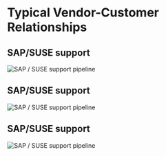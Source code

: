 <!-- .slide: data-state="section-break" id="typical-v-c-relationships" data-timing="5" -->
# Typical Vendor-Customer Relationships


<!-- .slide: data-state="normal" id="SAP-support-pipeline" class="diagram-only" data-timing="120" -->
## SAP/SUSE support

<div class="diagrams">
    <img class="services" data-src="images/suse_sap_workflow_1.svg"
         alt="SAP / SUSE support pipeline" />
</div>


<!-- .slide: data-state="normal" id="SAP-support-pipeline2" class="diagram-only" data-timing="120" -->
## SAP/SUSE support

<div class="diagrams">
    <img class="services" data-src="images/suse_sap_workflow_2.svg"
         alt="SAP / SUSE support pipeline" />
</div>



<!-- .slide: data-state="normal" id="SAP-support-pipeline3" class="diagram-only" data-timing="120" -->
## SAP/SUSE support

<div class="diagrams">
    <img class="services" data-src="images/suse_sap_workflow_3.svg"
         alt="SAP / SUSE support pipeline" />
</div>